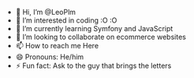 - 👋 Hi, I’m @LeoPlm
- 👀 I’m interested in coding :O :O 
- 🌱 I’m currently learning Symfony and JavaScript
- 💞️ I’m looking to collaborate on ecommerce websites
- 📫 How to reach me Here
- 😄 Pronouns: He/him
- ⚡ Fun fact: Ask to the guy that brings the letters

<!---
LeoPlm/LeoPlm is a ✨ special ✨ repository because its `README.md` (this file) appears on your GitHub profile.
You can click the Preview link to take a look at your changes.
--->
